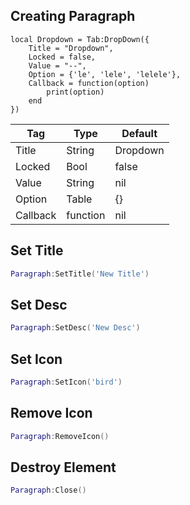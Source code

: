 ## Creating Paragraph
```luau
local Dropdown = Tab:DropDown({
    Title = "Dropdown",
    Locked = false,
    Value = "--",
    Option = {'le', 'lele', 'lelele'},
    Callback = function(option)
        print(option)
    end
})
```

| Tag         | Type        | Default    |
| ----------- | ----------- |------------|
| Title       | String      | Dropdown   |
| Locked      | Bool        | false      |
| Value       | String      | nil        |
| Option      | Table       | {}         |
| Callback    | function    | nil        |

## Set Title
```lua
Paragraph:SetTitle('New Title')
```
## Set Desc
```lua
Paragraph:SetDesc('New Desc')
```
## Set Icon
```lua
Paragraph:SetIcon('bird')
```
## Remove Icon
```lua
Paragraph:RemoveIcon()
```
## Destroy Element
```lua
Paragraph:Close()
```
